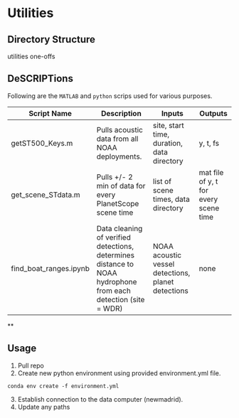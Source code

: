 # Utilities

## Directory Structure

utilities
one-offs

## DeSCRIPTions

Following are the `MATLAB` and `python` scrips used for various purposes.

Script Name | Description | Inputs | Outputs
-----|-----|-----|-----|
getST500_Keys.m | Pulls acoustic data from all NOAA deployments. | site, start time, duration, data directory | y, t, fs
get_scene_STdata.m | Pulls +/- 2 min of data for every PlanetScope scene time | list of scene times, data directory | mat file of y, t for every scene time
find_boat_ranges.ipynb | Data cleaning of verified detections, determines distance to NOAA hydrophone from each detection (site = WDR) | NOAA acoustic vessel detections, planet detections | none
**



## Usage

1. Pull repo
2. Create new python environment using provided environment.yml file.

`conda env create -f environment.yml`

3. Establish connection to the data computer (newmadrid).
4. Update any paths 
